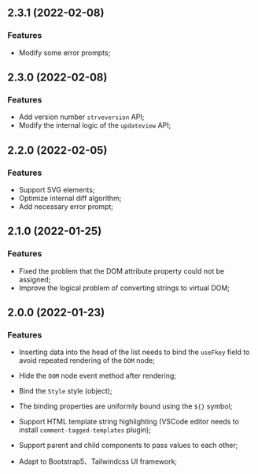 ## 2.3.1 (2022-02-08)

### Features

- Modify some error prompts;
## 2.3.0 (2022-02-08)

### Features

- Add version number ` strveversion ` API;
- Modify the internal logic of the `updateview` API;
## 2.2.0 (2022-02-05)

### Features

- Support SVG elements;
- Optimize internal diff algorithm;
- Add necessary error prompt;
## 2.1.0 (2022-01-25)

### Features

- Fixed the problem that the DOM attribute property could not be assigned;
- Improve the logical problem of converting strings to virtual DOM;

## 2.0.0 (2022-01-23)

### Features

- Inserting data into the head of the list needs to bind the `useFkey` field to avoid repeated rendering of the `DOM` node;

- Hide the `DOM` node event method after rendering;
   
- Bind the `Style` style (object);
   
- The binding properties are uniformly bound using the `${}` symbol;
   
- Support HTML template string highlighting (VSCode editor needs to install `comment-tagged-templates` plugin);
   
- Support parent and child components to pass values to each other;

- Adapt to Bootstrap5、Tailwindcss UI framework;
